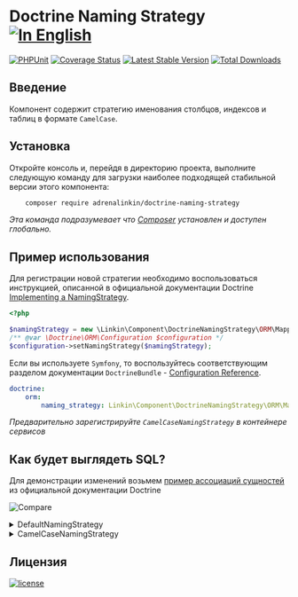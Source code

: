 Doctrine Naming Strategy [![In English](https://img.shields.io/badge/Switch_To-English-green.svg?style=flat-square)](./README.md)
========================

[![PHPUnit](https://github.com/adrenalinkin/doctrine-naming-strategy/workflows/UnitTests/badge.svg)](https://github.com/adrenalinkin/doctrine-naming-strategy/actions/workflows/unit-tests.yml)
[![Coverage Status](https://coveralls.io/repos/github/adrenalinkin/doctrine-naming-strategy/badge.svg?branch=master)](https://coveralls.io/github/adrenalinkin/doctrine-naming-strategy?branch=master)
[![Latest Stable Version](https://poser.pugx.org/adrenalinkin/doctrine-naming-strategy/v/stable)](https://packagist.org/packages/adrenalinkin/doctrine-naming-strategy)
[![Total Downloads](https://poser.pugx.org/adrenalinkin/doctrine-naming-strategy/downloads)](https://packagist.org/packages/adrenalinkin/doctrine-naming-strategy)

Введение
--------

Компонент содержит стратегию именования столбцов, индексов и таблиц в формате `CamelCase`.

Установка
---------

Откройте консоль и, перейдя в директорию проекта, выполните следующую команду для загрузки наиболее подходящей
стабильной версии этого компонента:
```bash
    composer require adrenalinkin/doctrine-naming-strategy
```
*Эта команда подразумевает что [Composer](https://getcomposer.org) установлен и доступен глобально.*

Пример использования
--------------------

Для регистрации новой стратегии необходимо воспользоваться инструкцией, описанной в официальной
документации Doctrine [Implementing a NamingStrategy](https://www.doctrine-project.org/projects/doctrine-orm/en/current/reference/namingstrategy.html).

```php
<?php

$namingStrategy = new \Linkin\Component\DoctrineNamingStrategy\ORM\Mapping\CamelCaseNamingStrategy();
/** @var \Doctrine\ORM\Configuration $configuration */
$configuration->setNamingStrategy($namingStrategy);
```

Если вы используете `Symfony`, то воспользуйтесь соответствующим разделом документации `DoctrineBundle` -
[Configuration Reference](https://symfony.com/doc/master/bundles/DoctrineBundle/configuration.html).

```yaml
doctrine:
    orm:
        naming_strategy: Linkin\Component\DoctrineNamingStrategy\ORM\Mapping\CamelCaseNamingStrategy
```
*Предварительно зарегистрируйте `CamelCaseNamingStrategy` в контейнере сервисов*

Как будет выглядеть SQL?
------------------------

Для демонстрации изменений возьмем
[пример ассоциаций сущностей](https://www.doctrine-project.org/projects/doctrine-orm/en/2.12/reference/working-with-associations.html#association-example-entities)
из официальной документации Doctrine

![Compare](https://user-images.githubusercontent.com/4967813/183507072-c05d17ae-4742-4602-958d-fc8676b6e9d6.png)

<details><summary> DefaultNamingStrategy </summary>
<p>

```sqlite
    CREATE TABLE User (
        id VARCHAR(255) NOT NULL,
        firstComment_id VARCHAR(255) DEFAULT NULL,
        PRIMARY KEY(id),
        CONSTRAINT FK_2DA179776A54F90 FOREIGN KEY (firstComment_id) REFERENCES Comment (id)
            NOT DEFERRABLE INITIALLY IMMEDIATE
    );
    CREATE INDEX IDX_2DA179776A54F90 ON User (firstComment_id);
    CREATE TABLE userFavoriteComments (
        user_id VARCHAR(255) NOT NULL,
        comment_id VARCHAR(255) NOT NULL,
        PRIMARY KEY(user_id, comment_id),
        CONSTRAINT FK_F7CC4B71A76ED395 FOREIGN KEY (user_id) REFERENCES User (id)
            ON DELETE CASCADE NOT DEFERRABLE INITIALLY IMMEDIATE,
        CONSTRAINT FK_F7CC4B71F8697D13 FOREIGN KEY (comment_id) REFERENCES Comment (id)
            ON DELETE CASCADE NOT DEFERRABLE INITIALLY IMMEDIATE
    );
    CREATE INDEX IDX_F7CC4B71A76ED395 ON userFavoriteComments (user_id);
    CREATE INDEX IDX_F7CC4B71F8697D13 ON userFavoriteComments (comment_id);
    CREATE TABLE userReadComments (
        user_id VARCHAR(255) NOT NULL,
        comment_id VARCHAR(255) NOT NULL,
        PRIMARY KEY(user_id, comment_id),
        CONSTRAINT FK_81D0D71EA76ED395 FOREIGN KEY (user_id) REFERENCES User (id)
            ON DELETE CASCADE NOT DEFERRABLE INITIALLY IMMEDIATE,
        CONSTRAINT FK_81D0D71EF8697D13 FOREIGN KEY (comment_id) REFERENCES Comment (id)
            ON DELETE CASCADE NOT DEFERRABLE INITIALLY IMMEDIATE
    );
    CREATE INDEX IDX_81D0D71EA76ED395 ON userReadComments (user_id);
    CREATE INDEX IDX_81D0D71EF8697D13 ON userReadComments (comment_id);
    CREATE TABLE Comment (
        id VARCHAR(255) NOT NULL,
        author_id VARCHAR(255) DEFAULT NULL,
        PRIMARY KEY(id),
        CONSTRAINT FK_5BC96BF0F675F31B FOREIGN KEY (author_id) REFERENCES User (id)
            NOT DEFERRABLE INITIALLY IMMEDIATE
    );
    CREATE INDEX IDX_5BC96BF0F675F31B ON Comment (author_id);
```

</p>
</details>

<details><summary> CamelCaseNamingStrategy </summary>
<p>

```sqlite
    CREATE TABLE User (
        id VARCHAR(255) NOT NULL,
        firstCommentId VARCHAR(255) DEFAULT NULL,
        PRIMARY KEY(id),
        CONSTRAINT FK_2DA179777EB9366D FOREIGN KEY (firstCommentId) REFERENCES Comment (id)
            NOT DEFERRABLE INITIALLY IMMEDIATE
    );
    CREATE INDEX IDX_2DA179777EB9366D ON User (firstCommentId);
    CREATE TABLE userFavoriteComments (
        UserId VARCHAR(255) NOT NULL,
        CommentId VARCHAR(255) NOT NULL,
        PRIMARY KEY(UserId, CommentId),
        CONSTRAINT FK_F7CC4B71631A48FA FOREIGN KEY (UserId) REFERENCES User (id)
            ON DELETE CASCADE NOT DEFERRABLE INITIALLY IMMEDIATE,
        CONSTRAINT FK_F7CC4B71E4614156 FOREIGN KEY (CommentId) REFERENCES Comment (id)
            ON DELETE CASCADE NOT DEFERRABLE INITIALLY IMMEDIATE
    );
    CREATE INDEX IDX_F7CC4B71631A48FA ON userFavoriteComments (UserId);
    CREATE INDEX IDX_F7CC4B71E4614156 ON userFavoriteComments (CommentId);
    CREATE TABLE userReadComments (
        UserId VARCHAR(255) NOT NULL,
        CommentId VARCHAR(255) NOT NULL,
        PRIMARY KEY(UserId, CommentId),
        CONSTRAINT FK_81D0D71E631A48FA FOREIGN KEY (UserId) REFERENCES User (id)
            ON DELETE CASCADE NOT DEFERRABLE INITIALLY IMMEDIATE,
        CONSTRAINT FK_81D0D71EE4614156 FOREIGN KEY (CommentId) REFERENCES Comment (id)
            ON DELETE CASCADE NOT DEFERRABLE INITIALLY IMMEDIATE
    );
    CREATE INDEX IDX_81D0D71E631A48FA ON userReadComments (UserId);
    CREATE INDEX IDX_81D0D71EE4614156 ON userReadComments (CommentId);
    CREATE TABLE Comment (
        id VARCHAR(255) NOT NULL,
        authorId VARCHAR(255) DEFAULT NULL,
        PRIMARY KEY(id),
        CONSTRAINT FK_5BC96BF0A196F9FD FOREIGN KEY (authorId) REFERENCES User (id)
            NOT DEFERRABLE INITIALLY IMMEDIATE
    );
    CREATE INDEX IDX_5BC96BF0A196F9FD ON Comment (authorId);
```

</p>
</details>

Лицензия
--------

[![license](https://img.shields.io/badge/License-MIT-green.svg?style=flat-square)](./LICENSE)
